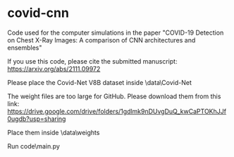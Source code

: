 # covid-cnn
Code used for the computer simulations in the paper "COVID-19 Detection on Chest X-Ray Images: A comparison of CNN architectures and ensembles"

If you use this code, please cite the submitted manuscript:
https://arxiv.org/abs/2111.09972

Please place the Covid-Net V8B dataset inside \data\Covid-Net

The weight files are too large for GitHub. Please download them from this link:
https://drive.google.com/drive/folders/1gdlmk9nDUvgDuQ_kwCaPTOKhJJf0ugdb?usp=sharing

Place them inside \data\weights

Run code\main.py

